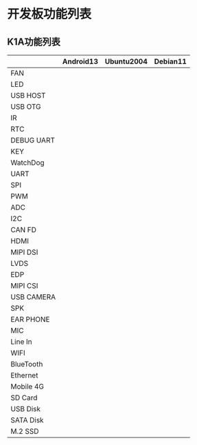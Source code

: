 # 开发板功能列表





## K1A功能列表

|            | Android13 | Ubuntu2004 | Debian11 |
| ---------- | --------- | ---------- | -------- |
| FAN        |           |            |          |
| LED        |           |            |          |
| USB HOST   |           |            |          |
| USB OTG    |           |            |          |
| IR         |           |            |          |
| RTC        |           |            |          |
| DEBUG UART |           |            |          |
| KEY        |           |            |          |
| WatchDog   |           |            |          |
| UART       |           |            |          |
| SPI        |           |            |          |
| PWM        |           |            |          |
| ADC        |           |            |          |
| I2C        |           |            |          |
| CAN FD     |           |            |          |
| HDMI       |           |            |          |
| MIPI DSI   |           |            |          |
| LVDS       |           |            |          |
| EDP        |           |            |          |
| MIPI CSI   |           |            |          |
| USB CAMERA |           |            |          |
| SPK        |           |            |          |
| EAR PHONE  |           |            |          |
| MIC        |           |            |          |
| Line In    |           |            |          |
| WIFI       |           |            |          |
| BlueTooth  |           |            |          |
| Ethernet   |           |            |          |
| Mobile 4G  |           |            |          |
| SD Card    |           |            |          |
| USB Disk   |           |            |          |
| SATA Disk  |           |            |          |
| M.2 SSD    |           |            |          |